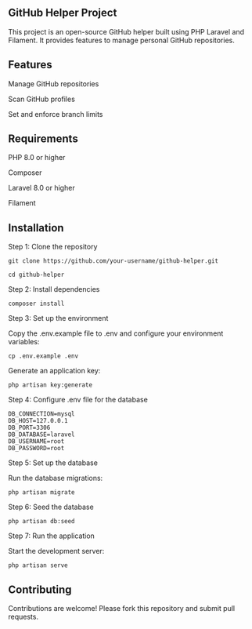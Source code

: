 ## GitHub Helper Project

This project is an open-source GitHub helper built using PHP Laravel and Filament. It provides features to manage personal GitHub repositories.

## Features

Manage GitHub repositories

Scan GitHub profiles

Set and enforce branch limits


## Requirements

PHP 8.0 or higher

Composer

Laravel 8.0 or higher

Filament


## Installation
Step 1: Clone the repository

```
git clone https://github.com/your-username/github-helper.git
```
```
cd github-helper
 ```

Step 2: Install dependencies

``` 
composer install
```

Step 3: Set up the environment

Copy the .env.example file to .env and configure your environment variables:

```
cp .env.example .env
```

Generate an application key:
```
php artisan key:generate
```

Step 4: Configure .env file for the database
```
DB_CONNECTION=mysql
DB_HOST=127.0.0.1
DB_PORT=3306
DB_DATABASE=laravel
DB_USERNAME=root
DB_PASSWORD=root
``` 
Step 5: Set up the database

Run the database migrations:
```
php artisan migrate
```

Step 6: Seed the database 

```
php artisan db:seed
```

Step 7: Run the application

Start the development server:
```
php artisan serve
```


## Contributing

Contributions are welcome! Please fork this repository and submit pull requests.
